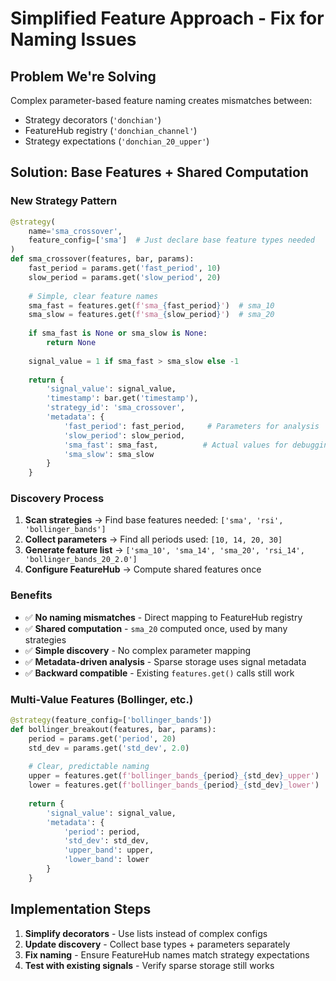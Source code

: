 # Simplified Feature Approach - Fix for Naming Issues

## Problem We're Solving
Complex parameter-based feature naming creates mismatches between:
- Strategy decorators (`'donchian'`)
- FeatureHub registry (`'donchian_channel'`) 
- Strategy expectations (`'donchian_20_upper'`)

## Solution: Base Features + Shared Computation

### New Strategy Pattern
```python
@strategy(
    name='sma_crossover',
    feature_config=['sma']  # Just declare base feature types needed
)
def sma_crossover(features, bar, params):
    fast_period = params.get('fast_period', 10)
    slow_period = params.get('slow_period', 20)
    
    # Simple, clear feature names
    sma_fast = features.get(f'sma_{fast_period}')  # sma_10
    sma_slow = features.get(f'sma_{slow_period}')  # sma_20
    
    if sma_fast is None or sma_slow is None:
        return None
        
    signal_value = 1 if sma_fast > sma_slow else -1
    
    return {
        'signal_value': signal_value,
        'timestamp': bar.get('timestamp'),
        'strategy_id': 'sma_crossover',
        'metadata': {
            'fast_period': fast_period,     # Parameters for analysis
            'slow_period': slow_period,
            'sma_fast': sma_fast,          # Actual values for debugging
            'sma_slow': sma_slow
        }
    }
```

### Discovery Process
1. **Scan strategies** → Find base features needed: `['sma', 'rsi', 'bollinger_bands']`
2. **Collect parameters** → Find all periods used: `[10, 14, 20, 30]`
3. **Generate feature list** → `['sma_10', 'sma_14', 'sma_20', 'rsi_14', 'bollinger_bands_20_2.0']`
4. **Configure FeatureHub** → Compute shared features once

### Benefits
- ✅ **No naming mismatches** - Direct mapping to FeatureHub registry
- ✅ **Shared computation** - `sma_20` computed once, used by many strategies  
- ✅ **Simple discovery** - No complex parameter mapping
- ✅ **Metadata-driven analysis** - Sparse storage uses signal metadata
- ✅ **Backward compatible** - Existing `features.get()` calls still work

### Multi-Value Features (Bollinger, etc.)
```python
@strategy(feature_config=['bollinger_bands'])
def bollinger_breakout(features, bar, params):
    period = params.get('period', 20)
    std_dev = params.get('std_dev', 2.0)
    
    # Clear, predictable naming
    upper = features.get(f'bollinger_bands_{period}_{std_dev}_upper')
    lower = features.get(f'bollinger_bands_{period}_{std_dev}_lower')
    
    return {
        'signal_value': signal_value,
        'metadata': {
            'period': period,
            'std_dev': std_dev,
            'upper_band': upper,
            'lower_band': lower
        }
    }
```

## Implementation Steps
1. **Simplify decorators** - Use lists instead of complex configs
2. **Update discovery** - Collect base types + parameters separately  
3. **Fix naming** - Ensure FeatureHub names match strategy expectations
4. **Test with existing signals** - Verify sparse storage still works